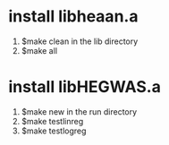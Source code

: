 # install libheaan.a
1. $make clean in the lib directory
2. $make all

# install libHEGWAS.a
1. $make new in the run directory
2. $make testlinreg
3. $make testlogreg
